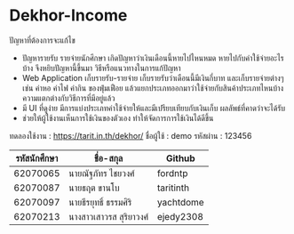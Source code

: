 # Dekhor-Income

ปัญหาที่ต้องการจะแก้ไข
- ปัญหารายรับ รายจ่ายนักศึกษา เกิดปัญหาว่าเงินเดือนนี้หายไปไหนหมด หายไปกับค่าใช้จ่ายอะไรบ้าง จึงหยิบปัญหานี้ขึ้นมา
วิธีหรือแนวทางในการแก้ปัญหา
- Web Application เก็บรายรับ-รายจ่าย เก็บรายรับว่าเดือนนี้มีเงินกี่บาท และเก็บรายจ่ายต่างๆเช่น ค่าหอ ค่าไฟ ค่ากิน ของฟุ่มเฟือย  แล้วแยกประเภทออกมาว่าใช้จ่ายกับสินค้าประเภทไหนบ้าง
ความแตกต่างกับวิธีการที่มีอยู่แล้ว
- มี UI ที่ดูง่าย  มีการแบ่งประเภทค่าใช้จ่ายให้และมีเปรียบเทียบกับเงินเก็บ
ผลลัพธ์ที่คาดว่าจะได้รับ
- ช่วยให้ผู้ใช้งานเห็นการใช้เงินของตัวเอง ทำให้จัดการการใช้เงินได้ดีขึ้น

ทดลองใช้งาน : https://tarit.in.th/dekhor/
ชื่อผู้ใช้ : demo
รหัสผ่าน : 123456

| รหัสนักศึกษา | ชื่อ-สกุล               | Github    |
|-----------|----------------------|-----------|
| 62070065  | นายณัฐภัทร ไชยวงศ์      | fordntp   |
| 62070087  | นายธฤต ขานโบ         | taritinth |
| 62070097  | นายธีรยุทธิ์ ธรรมศิริ      | yachtdome |
| 62070213  | นางสาวเสาวรส สุริยาวงศ์ | ejedy2308 |
